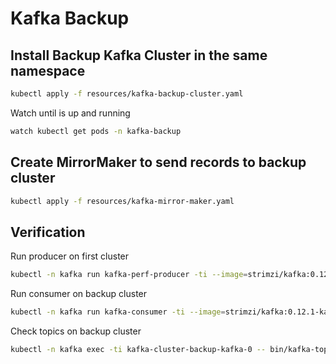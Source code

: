 # Kafka Backup

## Install Backup Kafka Cluster in the same namespace

```sh
kubectl apply -f resources/kafka-backup-cluster.yaml
```

Watch until is up and running

```sh
watch kubectl get pods -n kafka-backup
```

## Create MirrorMaker to send records to backup cluster

```sh
kubectl apply -f resources/kafka-mirror-maker.yaml
```

## Verification

Run producer on first cluster

```sh
kubectl -n kafka run kafka-perf-producer -ti --image=strimzi/kafka:0.12.1-kafka-2.2.1 --rm=true --restart=Never -- bin/kafka-producer-perf-test.sh --topic kafka-topic --num-records 10000 --record-size 100 --throughput 1000 --producer-props bootstrap.servers=kafka-cluster-kafka-bootstrap:9092
```

Run consumer on backup cluster

```sh
kubectl -n kafka run kafka-consumer -ti --image=strimzi/kafka:0.12.1-kafka-2.2.1 --rm=true --restart=Never -- bin/kafka-console-consumer.sh --bootstrap-server kafka-cluster-backup-kafka-bootstrap:9092 --topic kafka-topic --from-beginning --property "print.timestamp=true" --property "print.key=true"
```

Check topics on backup cluster

```sh
kubectl -n kafka exec -ti kafka-cluster-backup-kafka-0 -- bin/kafka-topics.sh --zookeeper localhost:2181 --list
```
